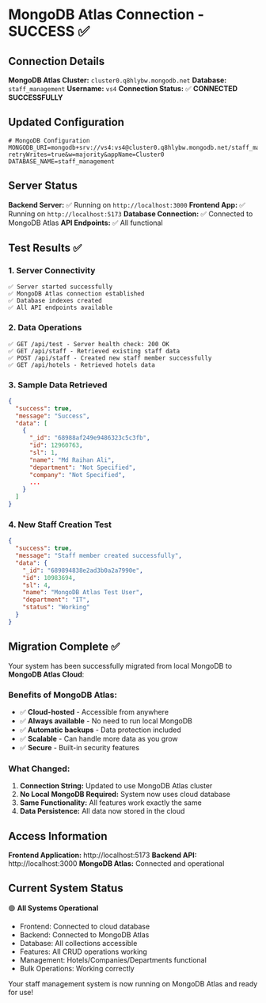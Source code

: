 # MongoDB Atlas Connection - SUCCESS ✅

## Connection Details

**MongoDB Atlas Cluster:** `cluster0.q8hlybw.mongodb.net`
**Database:** `staff_management`
**Username:** `vs4`
**Connection Status:** ✅ **CONNECTED SUCCESSFULLY**

## Updated Configuration

```properties
# MongoDB Configuration
MONGODB_URI=mongodb+srv://vs4:vs4@cluster0.q8hlybw.mongodb.net/staff_management?retryWrites=true&w=majority&appName=Cluster0
DATABASE_NAME=staff_management
```

## Server Status

**Backend Server:** ✅ Running on `http://localhost:3000`
**Frontend App:** ✅ Running on `http://localhost:5173`
**Database Connection:** ✅ Connected to MongoDB Atlas
**API Endpoints:** ✅ All functional

## Test Results ✅

### 1. Server Connectivity
```
✅ Server started successfully
✅ MongoDB Atlas connection established
✅ Database indexes created
✅ All API endpoints available
```

### 2. Data Operations
```
✅ GET /api/test - Server health check: 200 OK
✅ GET /api/staff - Retrieved existing staff data
✅ POST /api/staff - Created new staff member successfully
✅ GET /api/hotels - Retrieved hotels data
```

### 3. Sample Data Retrieved
```json
{
  "success": true,
  "message": "Success",
  "data": [
    {
      "_id": "68988af249e9486323c5c3fb",
      "id": 12960763,
      "sl": 1,
      "name": "Md Raihan Ali",
      "department": "Not Specified",
      "company": "Not Specified",
      ...
    }
  ]
}
```

### 4. New Staff Creation Test
```json
{
  "success": true,
  "message": "Staff member created successfully",
  "data": {
    "_id": "689894838e2ad3b0a2a7990e",
    "id": 10983694,
    "sl": 4,
    "name": "MongoDB Atlas Test User",
    "department": "IT",
    "status": "Working"
  }
}
```

## Migration Complete ✅

Your system has been successfully migrated from local MongoDB to **MongoDB Atlas Cloud**:

### Benefits of MongoDB Atlas:
- ✅ **Cloud-hosted** - Accessible from anywhere
- ✅ **Always available** - No need to run local MongoDB
- ✅ **Automatic backups** - Data protection included
- ✅ **Scalable** - Can handle more data as you grow
- ✅ **Secure** - Built-in security features

### What Changed:
1. **Connection String:** Updated to use MongoDB Atlas cluster
2. **No Local MongoDB Required:** System now uses cloud database
3. **Same Functionality:** All features work exactly the same
4. **Data Persistence:** All data now stored in the cloud

## Access Information

**Frontend Application:** http://localhost:5173
**Backend API:** http://localhost:3000
**MongoDB Atlas:** Connected and operational

## Current System Status

🟢 **All Systems Operational**
- Frontend: Connected to cloud database
- Backend: Connected to MongoDB Atlas
- Database: All collections accessible
- Features: All CRUD operations working
- Management: Hotels/Companies/Departments functional
- Bulk Operations: Working correctly

Your staff management system is now running on MongoDB Atlas and ready for use!

